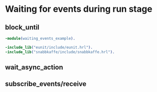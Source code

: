 # Waiting for events during run stage

## block_until

```erlang
-module(waiting_events_example).

-include_lib("eunit/include/eunit.hrl").
-include_lib("snabbkaffe/include/snabbkaffe.hrl").

```

## wait_async_action

## subscribe_events/receive
